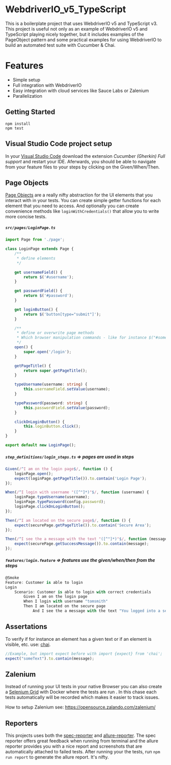# WebdriverIO_v5_TypeScript

This is a boilerplate project that uses WebdriverIO v5 and TypeScript v3. This project is useful not only as an example of WebdriverIO v5 and TypeScript playing nicely together, but it includes examples of the PageObject pattern and some practical examples for using WebdriverIO to build an automated test suite with Cucumber & Chai.

# Features
* Simple setup
* Full integration with WebdriverIO
* Easy integration with cloud services like Sauce Labs or Zalenium
* Parallelization

## Getting Started
```
npm install
npm test
```

## Visual Studio Code project setup
In your [Visual Studio Code](https://code.visualstudio.com/) download the extension *Cucumber (Gherkin) Full support* and restart your IDE. Aferwards, you should be able to navigate from your feature files to your steps by clicking on the Given/When/Then.

## Page Objects

[Page Objects](https://martinfowler.com/bliki/PageObject.html) are a really nifty abstraction for the UI elements that you interact with in your tests. You can create simple getter functions for each element that you need to access. And optionally you can create convenience methods like `loginWithCredentials()` that allow you to write more concise tests. 

##### `src/pages/LoginPage.ts`

```typescript
import Page from './page';

class LoginPage extends Page {
    /**
     * define elements
     */

    get usernameField() {
        return $('#username');
    }

    get passwordField() {
        return $('#password');
    }

    get loginButton() {
        return $('button[type="submit"]');
    }

    /**
     * define or overwrite page methods
     * Which browser manipulation commands - like for instance $("#someId).click() - are available see: http://webdriver.io/api.html
     */
    open() {
        super.open('/login');
    }

    getPageTitle() {
        return super.getPageTitle();
    }

    typeUsername(username: string) {
        this.usernameField.setValue(username);
    }

    typePassword(password: string) {
        this.passwordField.setValue(password);
    }

    clickOnLoginButton() {
        this.loginButton.click();
    }
}

export default new LoginPage();
```

##### `step_definitions/login_steps.ts` => pages are used in steps


```typescript
Given(/^I am on the login page$/, function () {
    loginPage.open();
    expect(loginPage.getPageTitle()).to.contain('Login Page');
});

When(/^I login with username "([^"]*)"$/, function (username) {
    loginPage.typeUsername(username);
    loginPage.typePassword(config.password);
    loginPage.clickOnLoginButton();
});

Then(/^I am located on the secure page$/, function () {
    expect(securePage.getPageTitle()).to.contain('Secure Area');
});

Then(/^I see the a message with the text "([^"]*)"$/, function (message) {
    expect(securePage.getSuccessMessage()).to.contain(message);
});
```

##### `features/login.feature` => features use the given/when/then from the steps


```typescript
@Smoke
Feature: Customer is able to login
Login
    Scenario: Customer is able to login with correct credentials
        Given I am on the login page
        When I login with username "tomsmith"
        Then I am located on the secure page
            And I see the a message with the text "You logged into a secure area!"
```

## Assertations
To verify if for instance an element has a given text or if an element is visible, etc. use: [chai](https://www.chaijs.com/guide/styles/#expect).
```typescript
//Example, but import expect before with import {expect} from 'chai';
expect("someText").to.contain(message);
```

## Zalenium 
Instead of running your UI tests in your native Browser you can also create a [Selenium Grid](https://www.seleniumhq.org/docs/07_selenium_grid.jsp) with Docker where the tests are run . In this chase each tests automatically will be recorded which makes it easier to track issues.

How to setup Zalenium see: https://opensource.zalando.com/zalenium/
 

## Reporters
This projects uses both the [spec-reporter](https://webdriver.io/docs/spec-reporter.html) and [allure-reporter](https://webdriver.io/docs/allure-reporter.html). The spec reporter offers great feedback when running from terminal and the allure reporter provides you with a nice report and screenshots that are automatically attached to failed tests. After running your the tests, run `npm run report` to generate the allure report. It's nifty. 

